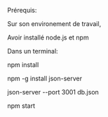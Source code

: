 Prérequis:

Sur son environement de travail,

Avoir installé node.js et npm

Dans un terminal:

npm install
 
npm -g install json-server
 
json-server --port 3001 db.json
 
npm start
